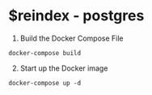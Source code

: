 # $reindex - postgres

1. Build the Docker Compose File 

```
docker-compose build
```

2.  Start up the Docker image

```
docker-compose up -d
```